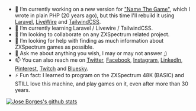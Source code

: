 - 🔭 I’m currently working on a new version for ["Name The Game"](https://www.name-the-game.net), which I wrote in plain PHP (20 years ago), but this time I'll rebuild it using [Laravel](https://laravel.com), [LiveWire](https://laravel-livewire.com/) and [TailwindCSS](https://tailwindcss.com/).
- 🌱 I’m currently learning Laravel / Livewire / TailwindCSS.
- 👯 I’m looking to collaborate on any ZXSpectrum related project.
- 🤔 I’m looking for help with finding as much information about ZXSpectrum games as possible.
- 💬 Ask me about anything you wish, I may or may not answer ;)
- 📫 You can also reach me on [Twitter](https://twitter.com/joselaborges), [Facebook](https://www.facebook.com/RootShell.jb/), [Instagram](https://www.instagram.com/joselaborges/), [LinkedIn](https://www.linkedin.com/in/joselaborges), [Pinterest](https://www.pinterest.pt/joselaborges/), [Twitch](https://www.twitch.tv/joselaborges) and [Bluesky](https://bsky.app/profile/joseborges.bsky.social).
- ⚡ Fun fact: I learned to program on the ZXSpectrum 48K (BASIC) and STILL love this machine, and play games on it, even after more than 30 years.

[![Jose Borges's github stats](https://github-readme-stats.vercel.app/api?username=joseborges)](https://github.com/anuraghazra/github-readme-stats)
